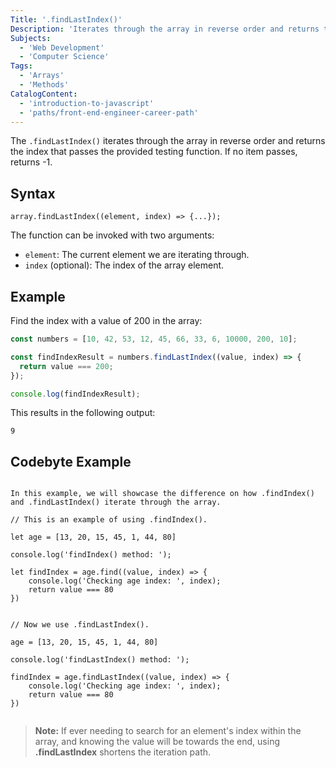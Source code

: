 ```yaml
---
Title: '.findLastIndex()'
Description: 'Iterates through the array in reverse order and returns the index that passes the provided testing function. If no item passes, returns -1.'
Subjects:
  - 'Web Development'
  - 'Computer Science'
Tags:
  - 'Arrays'
  - 'Methods'
CatalogContent:
  - 'introduction-to-javascript'
  - 'paths/front-end-engineer-career-path'
---
```


The `.findLastIndex()` iterates through the array in reverse order and returns the index that passes the provided testing function. If no item passes, returns -1.

## Syntax

```pseudo 
array.findLastIndex((element, index) => {...});
```

The function can be invoked with two arguments:

- `element`: The current element we are iterating through.
- `index` (optional): The index of the array element.

## Example

Find the index with a value of 200 in the array:

```js
const numbers = [10, 42, 53, 12, 45, 66, 33, 6, 10000, 200, 10];

const findIndexResult = numbers.findLastIndex((value, index) => {
  return value === 200;
});

console.log(findIndexResult);
```

This results in the following output:

```shell
9
```

## Codebyte Example

```codebyte/js

In this example, we will showcase the difference on how .findIndex() and .findLastIndex() iterate through the array.

// This is an example of using .findIndex().

let age = [13, 20, 15, 45, 1, 44, 80]

console.log('findIndex() method: ');

let findIndex = age.find((value, index) => {
    console.log('Checking age index: ', index);
    return value === 80
})


// Now we use .findLastIndex().

age = [13, 20, 15, 45, 1, 44, 80]

console.log('findLastIndex() method: ');

findIndex = age.findLastIndex((value, index) => {
    console.log('Checking age index: ', index);
    return value === 80
})


```

> **Note:** If ever needing to search for an element's index within the array, and knowing the value will be towards the end, using **.findLastIndex** shortens the iteration path.